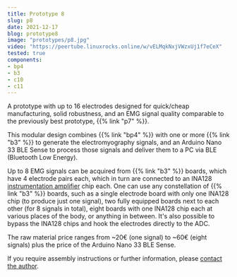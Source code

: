 ```yaml
---
title: Prototype 8
slug: p8
date: 2021-12-17
blog: prototype8
image: "prototypes/p8.jpg"
video: "https://peertube.linuxrocks.online/w/vELMqkNxjVWzxUj1f7eCeX"
tested: true
components:
- bp4
- b3
- c10
- c11
---
```


A prototype with up to 16 electrodes designed for quick/cheap manufacturing, solid robustness, and an EMG signal quality comparable to the previously best prototype, {{% link "p7" %}}.

This modular design combines {{% link "bp4" %}} with one or more {{% link "b3" %}} to generate the electromyography signals, and an Arduino Nano 33 BLE Sense to process those signals and deliver them to a PC via BLE (Bluetooth Low Energy).

Up to 8 EMG signals can be acquired from {{% link "b3" %}} boards, which have 4 electrode pairs each, which in turn are connected to an INA128 [instrumentation amplifier](https://en.wikipedia.org/wiki/Instrumentation_amplifier) chip each.  One can use any constellation of {{% link "b3" %}} boards, such as a single electrode board with only one INA128 chip (to produce just one signal), two fully equipped boards next to each other (for 8 signals in total), eight boards with one INA128 chip each at various places of the body, or anything in between.  It's also possible to bypass the INA128 chips and hook the electrodes directly to the ADC.

The raw material price ranges from ~20€ (one signal) to ~60€ (eight signals) plus the price of the Arduino Nano 33 BLE Sense.

If you require assembly instructions or further information, please [contact the author](/faq).
